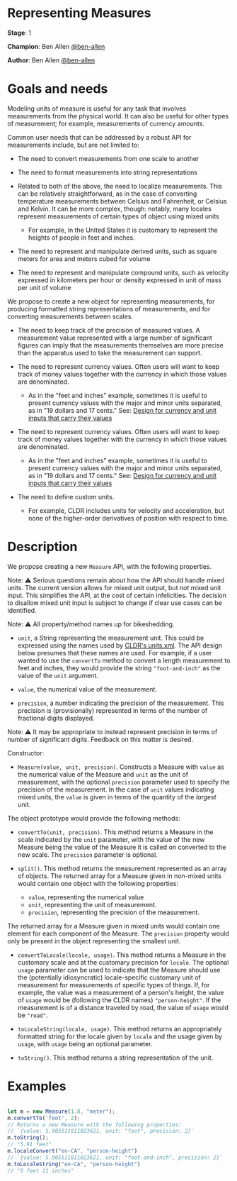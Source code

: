 # Representing Measures

**Stage**: 1

**Champion**: Ben Allen [@ben-allen](https://github.com/ben-allen)

**Author**: Ben Allen [@ben-allen](https://github.com/ben-allen)


# Goals and needs

Modeling units of measure is useful for any task that involves measurements from the physical world. It can also be useful for other types of measurement; for example, measurements of currency amounts. 

Common user needs that can be addressed by a robust API for measurements include, but are not limited to:

* The need to convert measurements from one scale to another

* The need to format measurements into string representations

* Related to both of the above, the need to localize measurements. This can be relatively straightforward, as in the case of converting temperature measurements between Celsius and Fahrenheit, or Celsius and Kelvin. It can be more complex, though: notably, many locales represent measurements of certain types of object using mixed units
    - For example, in the United States it is customary to represent the heights of people in feet and inches.

* The need to represent and manipulate derived units, such as square meters for area and meters cubed for volume

* The need to represent and manipulate compound units, such as velocity expressed in kilometers per hour or density expressed in unit of mass per unit of volume

We propose to create a new object for representing measurements, for producing formatted string representations of measurements, and for converting measurements between scales.

* The need to keep track of the precision of measured values. A measurement value represented with a large number of significant figures can imply that the measurements themselves are more precise than the apparatus used to take the measurement can support.

* The need to represent currency values. Often users will want to keep track of money values together with the currency in which those values are denominated.
    - As in the "feet and inches" example, sometimes it is useful to present currency values with the major and minor units separated, as in "19 dollars and 17 cents." See: [Design for currency and unit inputs that carry their values ](https://github.com/tc39/ecma402/issues/911#issuecomment-2238619851)

* The need to represent currency values. Often users will want to keep track of money values together with the currency in which those values are denominated.
    - As in the "feet and inches" example, sometimes it is useful to present currency values with the major and minor units separated, as in "19 dollars and 17 cents." See: [Design for currency and unit inputs that carry their values ](https://github.com/tc39/ecma402/issues/911#issuecomment-2238619851)

* The need to define custom units.
    - For example, CLDR includes units for velocity and acceleration, but none of the higher-order derivatives of position with respect to time.

# Description

We propose creating a new `Measure` API, with the following properties.

Note: ⚠️  Serious questions remain about how the API should handle mixed units. The current version allows for mixed unit output, but *not* mixed unit input. This simplifies the API, at the cost of certain infelicities. The decision to disallow mixed unit input is subject to change if clear use cases can be identified.

Note: ⚠️  All property/method names up for bikeshedding.

* `unit`, a String representing the measurement unit. This could be expressed using the names used by [CLDR's units.xml](https://github.com/unicode-org/cldr/blob/main/common/supplemental/units.xml). The API design below presumes that these names are used. For example, if a user wanted to use the `convertTo` method to convert a length measurement to feet and inches, they would provide the string `"foot-and-inch"` as the value of the `unit` argument.

* `value`, the numerical value of the measurement.

* `precision`, a number indicating the precision of the measurement. This precision is (provisionally) represented in terms of the number of fractional digits displayed.

Note: ⚠️  It may be appropriate to instead represent precision in terms of number of significant digits. Feedback on this matter is desired.

Constructor:

* `Measure(value, unit, precision)`. Constructs a Measure with `value` as the numerical value of the Measure and `unit` as the unit of measurement, with the optional `precision` parameter used to specify the precision of the measurement. In the case of `unit` values indicating mixed units, the `value` is given in terms of the quantity of the *largest* unit.

The object prototype would provide the following methods:

* `convertTo(unit, precision)`. This method returns a Measure in the scale indicated by the `unit` parameter, with the value of the new Measure being the value of the Measure it is called on converted to the new scale. The `precision` parameter is optional.

* `split()`. This method returns the measurement represented as an array of objects. The returned array for a Measure given in non-mixed units would contain one object with the following properties:

    - `value`, representing the numerical value
    - `unit`, representing the unit of measurement.
    - `precision`, representing the precision of the measurement.

The returned array for a Measure given in mixed units would contain one element for each component of the Measure. The `precision` property would only be present in the object representing the smallest unit.

* `convertToLocale(locale, usage)`. This method returns a Measure in the customary scale and at the customary precision for `locale`. The optional `usage` parameter can be used to indicate that the Measure should use the (potentially idiosyncratic) locale-specific customary unit of measurement for measurements of specific types of things. If, for example, the value was a measurement of a person's height, the value of `usage` would be (following the CLDR names) `"person-height"`. If the measurement is of a distance traveled by road, the value of `usage` would be `"road"`.

* `toLocaleString(locale, usage)`. This method returns an appropriately formatted string for the locale given by `locale` and the usage given by `usage`, with `usage` being an optional parameter.

* `toString()`. This method returns a string representation of the unit.

# Examples

```js

let m = new Measure(1.8, "meter");
m.convertTo('foot', 2);
// Returns a new Measure with the following properties:
// `{value: 5.905511811023621, unit: "foot", precision: 2}`
m.toString();
// "5.91 feet"
m.localeConvert("en-CA", "person-height")
// `{value: 5.905511811023621, unit: "foot-and-inch", precision: 2}`
m.toLocaleString("en-CA", "person-height")
// "5 feet 11 inches"
```

